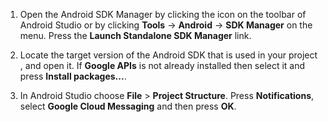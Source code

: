 1. Open the Android SDK Manager by clicking the icon on the toolbar of Android Studio or by clicking **Tools** -> **Android** -> **SDK Manager** on the menu. Press the **Launch Standalone SDK Manager** link.

2. Locate the target version of the Android SDK that is used in your project , and open it. If **Google APIs** is not already installed then select it and press **Install packages...**.

3. In Android Studio choose **File** > **Project Structure**. Press **Notifications**, select **Google Cloud Messaging** and then press **OK**.

<!--
3. Open **AndroidManifest.xml** and add this tag to the *application* tag.

    ```
    <meta-data android:name="com.google.android.gms.version"
        android:value="@integer/google_play_services_version" />
    ```
-->